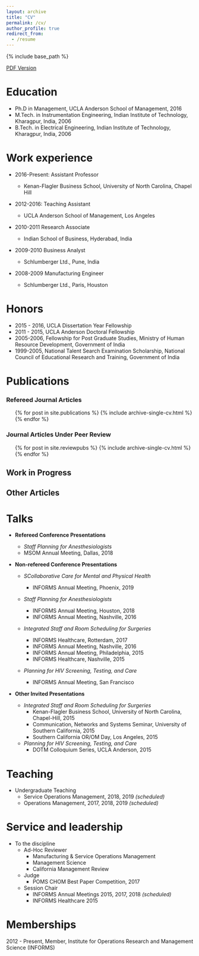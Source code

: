 ```yaml
---
layout: archive
title: "CV"
permalink: /cv/
author_profile: true
redirect_from:
  - /resume
---
```


{% include base_path %}

<html>
<a href="{{ base_path }}/files/sandeep_rath_resume.pdf"><i class="fa fa-file-pdf-o" aria-hidden="true"></i> PDF Version</a>
</html>

Education
======
* Ph.D in Management, UCLA Anderson School of Management, 2016
* M.Tech. in Instrumentation Engineering, Indian Institute of Technology, Kharagpur, India, 2006
* B.Tech. in Electrical Engineering, Indian Institute of Technology, Kharagpur, India, 2006

Work experience
======
* 2016-Present: Assistant Professor
  * Kenan-Flagler Business School, University of North Carolina, Chapel Hill


* 2012-2016: Teaching Assistant
  * UCLA Anderson School of Management, Los Angeles

* 2010-2011 Research Associate
  * Indian School of Business, Hyderabad, India

* 2009-2010 Business Analyst
  * Schlumberger Ltd., Pune, India

* 2008-2009 Manufacturing Engineer
  * Schlumberger Ltd., Paris, Houston


Honors
======
* 2015 - 2016, UCLA Dissertation Year Fellowship
* 2011 - 2015, UCLA Anderson Doctoral Fellowship
* 2005-2006, Fellowship for Post Graduate Studies, Ministry of Human Resource Development,
Government of India
* 1999-2005, National Talent Search Examination Scholarship, National Council of Educational
Research and Training, Government of India


Publications
======

### Refereed Journal Articles
  <ul>{% for post in site.publications %}
    {% include archive-single-cv.html %}
  {% endfor %}</ul>

### Journal Articles Under Peer Review
  <ul>{% for post in site.reviewpubs %}
    {% include archive-single-cv.html %}
  {% endfor %}</ul>

## Work in Progress
  

## Other Articles
  

Talks
======
* **Refereed Conference Presentations**

    * *Staff Planning for Anesthesiologists*
    * MSOM Annual Meeting, Dallas, 2018
    


* **Non-refereed Conference Presentations**

  * *SCollaborative Care for Mental and Physical Health*
    * INFORMS Annual Meeting, Phoenix, 2019 

  * *Staff Planning for Anesthesiologists*
    * INFORMS Annual Meeting, Houston, 2018 
    * INFORMS Annual Meeting, Nashville, 2016

  * *Integrated Staff and Room Scheduling for Surgeries*
    * INFORMS Healthcare, Rotterdam, 2017
    * INFORMS Annual Meeting, Nashville, 2016
    * INFORMS Annual Meeting, Philadelphia, 2015
    * INFORMS Healthcare, Nashville, 2015

  * *Planning for HIV Screening, Testing, and Care*
    * INFORMS Annual Meeting, San Francisco

* **Other Invited Presentations**

  * *Integrated Staff and Room Scheduling for Surgeries*
    * Kenan-Flagler Business School, University of North Carolina, Chapel-Hill, 2015
    * Communication, Networks and Systems Seminar, University of Southern California, 2015
    * Southern California OR/OM Day, Los Angeles, 2015
  * *Planning for HIV Screening, Testing, and Care*
    * DOTM Colloquium Series, UCLA Anderson, 2015


Teaching
======
  * Undergraduate Teaching
    * Service Operations Management, 2018, 2019 *(scheduled)*
    * Operations Management, 2017, 2018, 2019 *(scheduled)*

Service and leadership
======
* To the discipline
  * Ad-Hoc Reviewer
    * Manufacturing & Service Operations Management
    * Management Science
    * California Management Review
  * Judge
    * POMS CHOM Best Paper Competition, 2017
  * Session Chair
    * INFORMS Annual Meetings 2015, 2017, 2018 *(scheduled)*
    * INFORMS Healthcare 2015

Memberships
======
2012 - Present, Member, Institute for Operations Research and Management Science (INFORMS)
